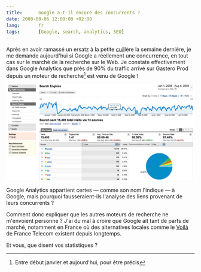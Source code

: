 ```yaml
---
title:      Google a-t-il encore des concurrents ?
date: 2008-08-06 12:00:00 +02:00
lang:       fr
tags:       [Google, search, analytics, SEO]
---
```


Après en avoir ramassé un ersatz à la petite [cuil](/2008/07/y-a-une-cuil-dans-le-potage.html)lère la semaine dernière, je me demande aujourd'hui si Google a réellement une concurrence, en tout cas sur le marché de la recherche sur le Web. Je constate effectivement dans Google Analytics que près de 90% du traffic arrivé sur Gastero Prod depuis un moteur de recherche[^1] est venu de Google !

[^1]: Entre début janvier et aujourd'hui, pour être précis

![](Search_Engines_-_Google_Analytics.png "Classement des moteurs de recherche menant à ce site")

Google Analytics appartient certes — comme son nom l'indique — à Google, mais pourquoi fausseraient-ils l'analyse des liens provenant de leurs concurrents ?

Comment donc expliquer que les autres moteurs de recherche ne m'envoient personne ? J'ai du mal à croire que Google ait tant de parts de marché, notamment en France où des alternatives locales comme le [Voilà](http://www.voila.fr/) de France Telecom existent depuis longtemps.

Et vous, que disent vos statistiques ?

